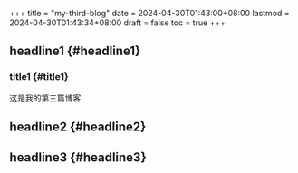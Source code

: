 +++
title = "my-third-blog"
date = 2024-04-30T01:43:00+08:00
lastmod = 2024-04-30T01:43:34+08:00
draft = false
toc = true
+++

## headline1 {#headline1}


### title1 {#title1}

这是我的第三篇博客


## headline2 {#headline2}


## headline3 {#headline3}
